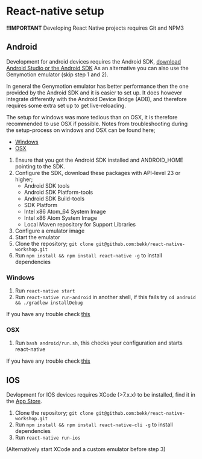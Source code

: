 # React-native setup

**!!IMPORTANT**
Developing React Native projects requires Git and NPM3

## Android
Development for android devices requires the Android SDK, [download Android Studio or the Android SDK](http://developer.android.com/sdk/index.html)
As an alternative you can also use the Genymotion emulator (skip step 1 and 2). 

In general the Genymotion emulator has better performance then the one provided by the Android SDK and it is easier to set up.
It does however integrate differently with the Android Device Bridge (ADB), and therefore requires some extra set up to get live-reloading.

The setup for windows was more tedious than on OSX, it is therefore recommended to use OSX if possible.
Notes from troubleshooting during the setup-process on windows and OSX can be found here;

* [Windows](trouble-windows-android.md)
* [OSX](trouble-osx-android.md)

1. Ensure that you got the Android SDK installed and ANDROID_HOME pointing to the SDK.
2. Configure the SDK, download these packages with API-level 23 or higher;
    * Android SDK tools
    * Android SDK Platform-tools
    * Android SDK Build-tools
    * SDK Platform
    * Intel x86 Atom_64 System Image
    * Intel x86 Atom System Image
    * Local Maven repository for Support Libraries
3. Configure a emulator image
4. Start the emulator
5. Clone the repository; `git clone git@github.com:bekk/react-native-workshop.git`
6. Run `npm install && npm install react-native -g` to install dependencies

### Windows
1. Run `react-native start`
2. Run `react-native run-android` in another shell, if this fails try `cd android && ./gradlew installDebug`

If you have any trouble check [this](trouble-windows-android.md)

### OSX
1. Run `bash android/run.sh`, this checks your configuration and starts react-native

If you have any trouble check [this](trouble-osx-android.md)

## IOS
Devlopment for IOS devices requires XCode (>7.x.x) to be installed, find it in the [App Store](https://itunes.apple.com/no/app/xcode/id497799835).

1. Clone the repository; `git clone git@github.com:bekk/react-native-workshop.git`
2. Run `npm install && npm install react-native-cli -g` to install dependencies
3. Run `react-native run-ios`

(Alternatively start XCode and a custom emulator before step 3)

